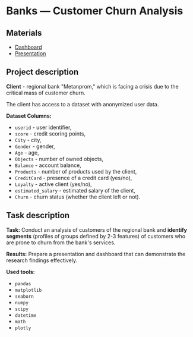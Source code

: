 # Banks — Customer Churn Analysis

## Materials

* [Dashboard](https://public.tableau.com/views/Project_final_16857298399680/Dashboard1?:language=en-GB&publish=yes&:display_count=n&:origin=viz_share_link)
* [Presentation](https://drive.google.com/file/d/1wbxudKwBe4zeTKiBVdaJNGwZCV5TbwQB/view?usp=sharing)

## Project description

**Client** - regional bank "Metanprom," which is facing a crisis due to the critical mass of customer churn.

The client has access to a dataset with anonymized user data.

**Dataset Columns:**
* `userid` - user identifier,
* `score` - credit scoring points,
* `City` - city,
* `Gender` - gender,
* `Age` - age,
* `Objects` - number of owned objects,
* `Balance` - account balance,
* `Products` - number of products used by the client,
* `CreditCard` - presence of a credit card (yes/no),
* `Loyalty` - active client (yes/no),
* `estimated_salary` - estimated salary of the client,
* `Churn` - churn status (whether the client left or not).

## Task description

**Task:** Conduct an analysis of customers of the regional bank and **identify segments** (profiles of groups defined by 2-3 features) of customers who are prone to churn from the bank's services.

**Results:** Prepare a presentation and dashboard that can demonstrate the research findings effectively.

**Used tools:** 
* `pandas`
* `matplotlib`
* `seaborn`
* `numpy`
* `scipy`
* `datetime`
* `math`
* `plotly`

